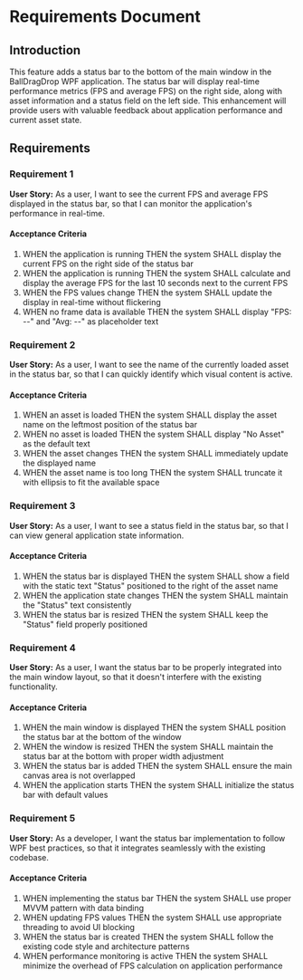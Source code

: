 # Requirements Document

## Introduction

This feature adds a status bar to the bottom of the main window in the BallDragDrop WPF application. The status bar will display real-time performance metrics (FPS and average FPS) on the right side, along with asset information and a status field on the left side. This enhancement will provide users with valuable feedback about application performance and current asset state.

## Requirements

### Requirement 1

**User Story:** As a user, I want to see the current FPS and average FPS displayed in the status bar, so that I can monitor the application's performance in real-time.

#### Acceptance Criteria

1. WHEN the application is running THEN the system SHALL display the current FPS on the right side of the status bar
2. WHEN the application is running THEN the system SHALL calculate and display the average FPS for the last 10 seconds next to the current FPS
3. WHEN the FPS values change THEN the system SHALL update the display in real-time without flickering
4. WHEN no frame data is available THEN the system SHALL display "FPS: --" and "Avg: --" as placeholder text

### Requirement 2

**User Story:** As a user, I want to see the name of the currently loaded asset in the status bar, so that I can quickly identify which visual content is active.

#### Acceptance Criteria

1. WHEN an asset is loaded THEN the system SHALL display the asset name on the leftmost position of the status bar
2. WHEN no asset is loaded THEN the system SHALL display "No Asset" as the default text
3. WHEN the asset changes THEN the system SHALL immediately update the displayed name
4. WHEN the asset name is too long THEN the system SHALL truncate it with ellipsis to fit the available space

### Requirement 3

**User Story:** As a user, I want to see a status field in the status bar, so that I can view general application state information.

#### Acceptance Criteria

1. WHEN the status bar is displayed THEN the system SHALL show a field with the static text "Status" positioned to the right of the asset name
2. WHEN the application state changes THEN the system SHALL maintain the "Status" text consistently
3. WHEN the status bar is resized THEN the system SHALL keep the "Status" field properly positioned

### Requirement 4

**User Story:** As a user, I want the status bar to be properly integrated into the main window layout, so that it doesn't interfere with the existing functionality.

#### Acceptance Criteria

1. WHEN the main window is displayed THEN the system SHALL position the status bar at the bottom of the window
2. WHEN the window is resized THEN the system SHALL maintain the status bar at the bottom with proper width adjustment
3. WHEN the status bar is added THEN the system SHALL ensure the main canvas area is not overlapped
4. WHEN the application starts THEN the system SHALL initialize the status bar with default values

### Requirement 5

**User Story:** As a developer, I want the status bar implementation to follow WPF best practices, so that it integrates seamlessly with the existing codebase.

#### Acceptance Criteria

1. WHEN implementing the status bar THEN the system SHALL use proper MVVM pattern with data binding
2. WHEN updating FPS values THEN the system SHALL use appropriate threading to avoid UI blocking
3. WHEN the status bar is created THEN the system SHALL follow the existing code style and architecture patterns
4. WHEN performance monitoring is active THEN the system SHALL minimize the overhead of FPS calculation on application performance